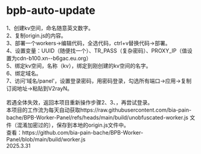 # bpb-auto-update
<p>
1、创建kv空间，命名随意英文数字。<br>
2、复制origin.js的内容。<br>
3、部署一个workers→编辑代码，全选代码，ctrl+v替换代码→部署。<br>
4、设置变量：UUID（随便找一个）、TR_PASS（复杂密码）、PROXY_IP（值设置为cdn-b100.xn--b6gac.eu.org）<br>
5、绑定kv空间，名称（kv），绑定到刚创建的kv空间的名字。<br>
6、绑定域名。<br>
7、访问'域名/panel'，设置登录密码，用密码登录，勾选所有端口→应用→复制订阅地址→粘贴到V2rayN。<br>
<br>
若遇全体失效，返回本项目重新操作步骤2、3、，再尝试登录。<br>
本项目的工作流为每天自动获取https://raw.githubusercontent.com/bia-pain-bache/BPB-Worker-Panel/refs/heads/main/build/unobfuscated-worker.js 文件（混淆加密过的），保存到本地的origin.js文件中。<br>
查看：https://github.com/bia-pain-bache/BPB-Worker-Panel/blob/main/build/worker.js<br>
2025.3.31<br>
</p>
